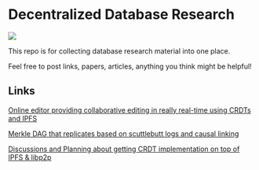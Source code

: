 # Decentralized Database Research

[![](https://img.shields.io/badge/freenode-%23orbitdb-blue.svg?style=flat-square)](http://webchat.freenode.net/?channels=%23orbitdb)

This repo is for collecting database research material into one place.

Feel free to post links, papers, articles, anything you think might be helpful!

## Links

[Online editor providing collaborative editing in really real-time using CRDTs and IPFS](https://github.com/ipfs-shipyard/peerpad)

[Merkle DAG that replicates based on scuttlebutt logs and causal linking](https://github.com/mafintosh/hyperlog)

[Discussions and Planning about getting CRDT implementation on top of IPFS & libp2p](https://github.com/ipfs/research-CRDT)
